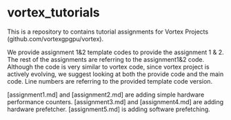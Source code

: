 # vortex_tutorials

This is a repository to contains tutorial assignments for Vortex Projects (github.com/vortexgpgpu/vortex). 

We provide assignment 1&2 template codes to provide the assignment 1 & 2. 
The rest of the assignments are referring to the assignment1&2 code. Although the code is very similar to vortex code, since 
vortex project is actively evolving, we suggest looking at both the provide code and the main code. Line numbers are referring to the provided template code version. 

[assignment1.md] and [assignment2.md] are adding simple hardware performance counters. 
[assignment3.md] and [assignment4.md] are adding hardware prefetcher. 
[assignment5.md] is adding software prefetching. 

